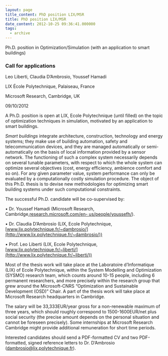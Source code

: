 ```yaml
---
layout: page
title_content: PhD position LIX/MSR
title: PhD position LIX/MSR
date_content: 2012-10-25 09:36:41.000000
tags:
  - archive
---
```



Ph.D. position in Optimization/Simulation (with an application to smart
buildings)



### Call for applications



Leo Liberti, Claudia D’Ambrosio, Youssef Hamadi



LIX École Polytechnique, Palaiseau, France



Microsoft Research, Cambridge, UK



09/10/2012



A Ph.D. position is open at LIX, Ecole Polytechnique (until filled) on the
topic of optimization techniques in simulation, motivated by an application to
smart buildings.



 _Smart buildings_ integrate architecture, construction, technology and energy
systems; they make use of building automation, safety and telecommunication
devices, and they are managed automatically or semi-automatically on the basis
of local information provided by a sensor network. The functioning of such a
complex system necessarily depends on several tunable parameters, with respect
to which the whole system can optimize several objectives (cost, energy
efficiency, ambience comfort and so on). For any given parameter value, system
performance can only be evaluated by a computationally costly simulation
procedure. The object of this Ph.D. thesis is to devise new methodologies for
optimizing smart building systems under such computational constraints.



The successful Ph.D. candidate will be co-supervised by:



• Dr. Youssef Hamadi (Microsoft Research,
Cambridge,[research.microsoft.com/en-
us/people/youssefh/](http://research.microsoft.com/en-us/people/youssefh/)).



• Dr. Claudia D’Ambrosio (LIX, Ecole
Polytechnique,[www.lix.polytechnique.fr/~dambrosio/](http://www.lix.polytechnique.fr/~dambrosio/))



• Prof. Leo Liberti (LIX, Ecole Polytechnique,
[www.lix.polytechnique.fr/~liberti/](http://www.lix.polytechnique.fr/~liberti/))



Most of the thesis work will take place at the Laboratoire d’Informatique
(LIX) of Ecole Polytechnique, within the System Modelling and Optimization
(SYSMO) research team, which counts around 10-15 people, including 6 permanent
researchers, and more precisely within the research group that grew around the
Microsoft-CNRS “Optimization and Sustainable Development (OSD)” Chair. A part
of the thesis work will take place at Microsoft Research headquarters in
Cambridge.



The salary will be 33,333EUR/year gross for a non-renewable maximum of three
years, which should roughly correspond to 1500-1600EUR/net plus social
security (the precise amount depends on the personal situation and cannot be
foreseen precisely). Some internships at Microsoft Research Cambridge might
provide additional remuneration for short time periods.



Interested candidates should send a PDF-formatted CV and two PDF-formatted,
signed reference letters to Dr. D’Ambrosio
([dambrosio@lix.polytechnique.fr](mailto:dambrosio@lix.polytechnique.fr)).



